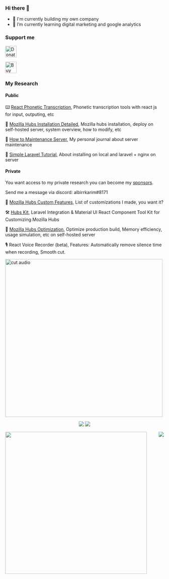 ### Hi there 👋

- 🔭 I'm currently building my own company
- 🌱 I’m currently learning digital marketing and google analytics


### Support me

<a href='https://paypal.me/AlbirrKarim' target='_blank'><img height='36' style='border:0px;height:36px;' src='https://user-images.githubusercontent.com/29292018/186840848-65e25ff9-47e2-424b-bfa0-4ca5d027b346.png' border='0' alt='Donate via paypal' /></a>

<a href='https://ko-fi.com/Q5Q0BC92X' target='_blank'><img height='36' style='border:0px;height:36px;' src='https://cdn.ko-fi.com/cdn/kofi3.png?v=3' border='0' alt='Buy Me a Coffee at ko-fi.com' /></a>


### My Research

#### Public

:keyboard: [React Phonetic Transcription](https://github.com/albirrkarim/react-phonetic-transcription), Phonetic transcription tools with react js for input, outputing, etc

:book: [Mozilla Hubs Installation Detailed](https://github.com/albirrkarim/mozilla-hubs-installation-detailed), Mozilla hubs installation, deploy on self-hosted server, system overview, how to modify, etc

:minidisc: [How to Maintenance Server](https://github.com/albirrkarim/how-to-maintenance-server), My personal journal about server maintenance

:bookmark_tabs: [Simple Laravel Tutorial](https://github.com/albirrkarim/simple-laravel-tutorial), About installing on local and laravel + nginx on server

#### Private

You want access to my private research you can become my [sponsors](https://github.com/sponsors/albirrkarim). 

Send me a message via discord: albirrkarim#8171

:shopping_cart: [Mozilla Hubs Custom Features](https://github.com/albirrkarim/mozilla-hubs-custom-features), List of customizations I made, you want it?

:hammer_and_wrench: [Hubs Kit](https://github.com/albirrkarim/hubs-kit), Laravel Integration & Material UI React Component Tool Kit for Customizing Mozilla Hubs

:page_facing_up: [Mozilla Hubs Optimization](https://github.com/albirrkarim/mozilla-hubs-optimization), Optimize production build, Memory efficiency, usage simulation, etc on self-hosted server

:studio_microphone: React Voice Recorder (beta), Features: Automatically remove silence time when recording, Smooth cut.

<img title="Cut audio" alt="cut audio" src="https://user-images.githubusercontent.com/29292018/187668769-3d6da3ad-fc6a-4459-82b9-c66b950d9076.jpeg" style="width:500px" />

<div align = "center">

<!-- [<img src="https://img.shields.io/badge/albirrkarim-6fa5d1?&style=for-the-badge&logo=facebook&logoColor=white"/>](https://www.facebook.com/albirrkarim/) -->
[<img src="https://img.shields.io/badge/portfolio-web-%23.svg?&style=for-the-badge&logo=&logoColor=white%22"/>](https://albirrkarim.github.io/)
[<img src="https://img.shields.io/badge/linkedin-%230077B5.svg?&style=for-the-badge&logo=linkedin&logoColor=white"/>](https://www.linkedin.com/in/albirrkarim)

</div>

<div>
  <img align="left" width="450" class='maximal' src="https://github-readme-stats.vercel.app/api?username=albirrkarim&show_icons=true&hide_border=false&line_height=30&icon_color=1b93c9&show_owner=true&count_private=true&hide=contribs,prs"/>
  
 <img align="right" src="https://github-readme-stats.vercel.app/api/top-langs/?username=albirrkarim&hide=c%23&layout=compact&line_height=30)](https://github.com/anuraghazra/github-readme-stats"/>
  
</div>

<!--
**albirrkarim/albirrkarim** is a ✨ _special_ ✨ repository because its `README.md` (this file) appears on your GitHub profile.

Here are some ideas to get you started:

- 🔭 I’m currently working on ...
- 🌱 I’m currently learning ...
- 👯 I’m looking to collaborate on ...
- 🤔 I’m looking for help with ...
- 💬 Ask me about ...
- 📫 How to reach me: ...
- 😄 Pronouns: ...
- ⚡ Fun fact: ...
-->
